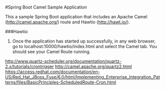 #Spring Boot Camel Sample Application

This a sample Spring Boot application that includes an Apache Camel (http://camel.apache.org/) route and Hawtio (http://hawt.io/).

###Hawtio
1. Once the application has started up successfully, in any web browser, go to localhost:10000/hawtio/index.html and select the Camel tab. You should see your Camel Route running.


http://www.quartz-scheduler.org/documentation/quartz-2.x/tutorials/crontrigger
http://camel.apache.org/quartz2.html
https://access.redhat.com/documentation/en-US/Red_Hat_JBoss_Fuse/6.0/html/Implementing_Enterprise_Integration_Patterns/files/BasicPrinciples-ScheduledRoute-Cron.html